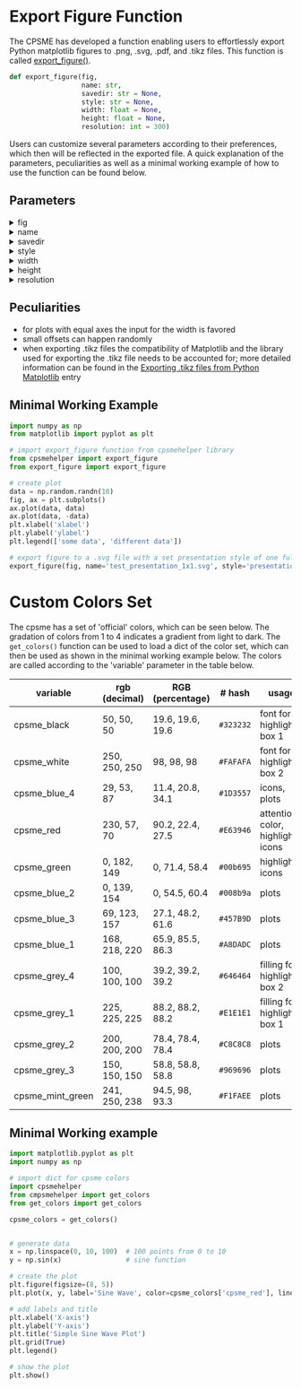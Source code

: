 # Export Figure Function

The CPSME has developed a function enabling users to effortlessly export Python matplotlib figures to .png, .svg, .pdf, and .tikz files. This function is called [export_figure()](https://git.tu-berlin.de/merten.stender/cpsme-wiki/-/blob/main/corporate_identity/export_figure.py?ref_type=heads).

```python
def export_figure(fig, 
                  name: str, 
                  savedir: str = None, 
                  style: str = None, 
                  width: float = None, 
                  height: float = None, 
                  resolution: int = 300)
```
Users can customize several parameters according to their preferences, which then will be reflected in the exported file. A quick explanation of the parameters, peculiarities as well as a minimal working example of how to use the function can be found below.

## Parameters
<details><summary>fig</summary>
Needs to be set to the plt figure object, that is to be exported.
</details>
<details><summary>name</summary>
Sets the file name and needs to include the desired file ending.
</details>
<details><summary>savedir</summary>
Sets the directory, where the file is saved. The default is set to the current working directory.
</details>
<details><summary>style</summary>
Several predefined styles can be set. Those styles determine the width and height of the exported file.<br>
For presentations, based on the CPSME guidelines:<ul>
<li> <b>presentation_1x1</b>  indicates a full PowerPoint textbox
<li> <b>presentation_1x2</b>  indicates a PowerPoint textbox split into halves in width 
<li> <b>presentation_1x3</b>  indicates a PowerPoint textbox split into thirds in width 
<li> <b>presentation_2x1</b>  indicates a PowerPoint textbox split into halves in height
<li> <b>presentation_2x2</b>  indicates a PowerPoint textbox split into halves in height and halves in width 
<li> <b>presentation_2x3</b>  indicates a PowerPoint textbox split into halves in height and thirds in width
</ul>
</details>
<details><summary>width</summary>
Sets the exported file to an individually set width. Over-writes the style argument.
</details>
<details><summary>height</summary>
Sets the exported file to an individually set height. Over-writes the style argument.
</details>
<details><summary>resolution</summary>
Sets the resolution of the .png file. The default DPI is set to 300.
</details>


## Peculiarities
- for plots with equal axes the input for the width is favored 
- small offsets can happen randomly
- when exporting .tikz files the compatibility of Matplotlib and the library used for exporting the .tikz file needs to be accounted for; more detailed information can be found in the [Exporting .tikz files from Python Matplotlib](https://git.tu-berlin.de/merten.stender/cpsme-wiki/-/wikis/home/How-To/Export-.tikz-files-from-Python-Matplotlib) entry


## Minimal Working Example
```python
import numpy as np
from matplotlib import pyplot as plt

# import export_figure function from cpsmehelper library
from cpsmehelper import export_figure
from export_figure import export_figure

# create plot 
data = np.random.randn(10)
fig, ax = plt.subplots()
ax.plot(data, data)
ax.plot(data, -data)
plt.xlabel('xlabel')
plt.ylabel('ylabel')
plt.legend(['some data', 'different data'])

# export figure to a .svg file with a set presentation style of one full PP textbox
export_figure(fig, name='test_presentation_1x1.svg', style='presentation_1x1')
```

# Custom Colors Set

The cpsme has a set of 'official' colors, which can be seen below. The gradation of colors from 1 to 4 indicates a gradient from light to dark. The `get_colors()` function can be used to load a dict of the color set, which can then be used as shown in the minimal working example below. The colors are called according to the 'variable' parameter in the table below.

| variable | rgb (decimal) | RGB (percentage) | # hash| usage
| ------ | ------ | ------ | ------ | ------ |
| cpsme_black | 50, 50, 50 | 19.6, 19.6, 19.6 | `#323232`| font for highlight box 1|
| cpsme_white | 250, 250, 250 | 98, 98, 98 | `#FAFAFA` | font for highlight box 2 |
| cpsme_blue_4 | 29, 53, 87 | 11.4, 20.8, 34.1 | `#1D3557`| icons, plots |
| cpsme_red | 230, 57, 70 | 90.2, 22.4, 27.5 | `#E63946` | attention color, highlights, icons |
| cpsme_green | 0, 182, 149 | 0, 71.4, 58.4 | `#00b695`| highlights, icons |
| cpsme_blue_2 | 0, 139, 154 | 0, 54.5, 60.4 | `#008b9a`| plots |
| cpsme_blue_3| 69, 123, 157 | 27.1, 48.2, 61.6| `#457B9D`| plots |
| cpsme_blue_1 | 168, 218, 220 | 65.9, 85.5, 86.3 | `#A8DADC`| plots |
| cpsme_grey_4 | 100, 100, 100 | 39.2, 39.2, 39.2 | `#646464`| filling for highlight box 2|
| cpsme_grey_1 | 225, 225, 225 | 88.2, 88.2, 88.2 | `#E1E1E1`| filling for highlight box 1|
| cpsme_grey_2 | 200, 200, 200 | 78.4, 78.4, 78.4 | `#C8C8C8`| plots |
| cpsme_grey_3 | 150, 150, 150 | 58.8, 58.8, 58.8 | `#969696`| plots |
| cpsme_mint_green | 241, 250, 238 | 94.5, 98, 93.3 | `#F1FAEE`| plots |

## Minimal Working example

```python
import matplotlib.pyplot as plt
import numpy as np

# import dict for cpsme colors
import cpsmehelper
from cmpsmehelper import get_colors
from get_colors import get_colors

cpsme_colors = get_colors()


# generate data
x = np.linspace(0, 10, 100)  # 100 points from 0 to 10
y = np.sin(x)                # sine function

# create the plot
plt.figure(figsize=(8, 5))
plt.plot(x, y, label='Sine Wave', color=cpsme_colors['cpsme_red'], linestyle='-', marker='o')  # use cpsme red for plot

# add labels and title
plt.xlabel('X-axis')
plt.ylabel('Y-axis')
plt.title('Simple Sine Wave Plot')
plt.grid(True)
plt.legend()

# show the plot
plt.show()
```